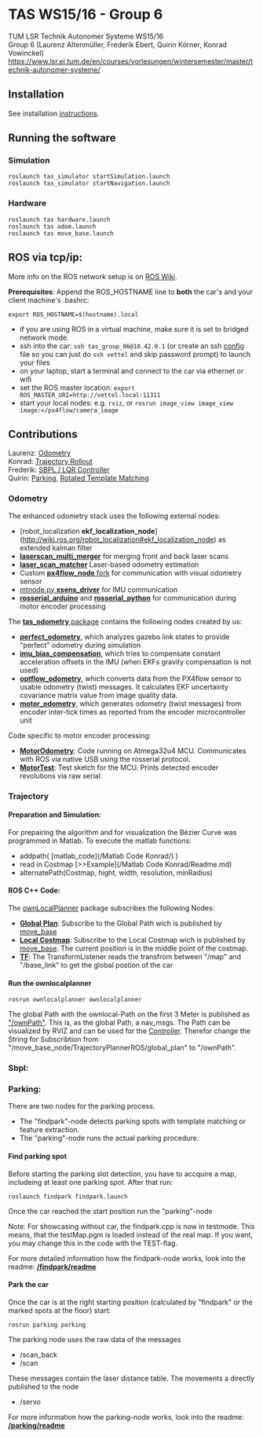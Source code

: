 # TAS WS15/16 - Group 6
TUM LSR Technik Autonomer Systeme WS15/16  
Group 6 (Laurenz Altenmüller, Frederik Ebert, Quirin Körner, Konrad Vowinckel)  
https://www.lsr.ei.tum.de/en/courses/vorlesungen/wintersemester/master/technik-autonomer-systeme/

## Installation
See installation [instructions](INSTALL.md).

## Running the software

### Simulation
```
roslaunch tas_simulator startSimulation.launch
roslaunch tas_simulator startNavigation.launch
```

### Hardware
```
roslaunch tas hardware.launch
roslaunch tas odom.launch
roslaunch tas move_base.launch
```

## ROS via tcp/ip:
More info on the ROS network setup is on [ROS Wiki](http://wiki.ros.org/ROS/NetworkSetup).

__Prerequisites__: Append the ROS_HOSTNAME line to __both__ the car's and your client machine's .bashrc:  
```
export ROS_HOSTNAME=$(hostname).local
```

 * if you are using ROS in a virtual machine, make sure it is set to bridged network mode.
 * ssh into the car: `ssh tas_group_06@10.42.0.1` (or create an ssh [config](http://nerderati.com/2011/03/17/simplify-your-life-with-an-ssh-config-file/) file so you can just do `ssh vettel` and skip password prompt) to launch your files
 * on your laptop, start a terminal and connect to the car via ethernet or wifi
 * set the ROS master location: `export ROS_MASTER_URI=http://vettel.local:11311`
 * start your local nodes: e.g. `rviz`, or `rosrun image_view image_view image:=/px4flow/camera_image`
 
## Contributions
Laurenz: [Odometry](#odometry)  
Konrad: [Trajectory Rollout](#trajectory)  
Frederik: [SBPL / LQR Controller](#sbpl)  
Quirin: [Parking](#parking), [Rotated Template Matching](#)

### Odometry
The enhanced odometry stack uses the following external nodes:
 * [robot_localization __ekf_localization_node__] (http://wiki.ros.org/robot_localization#ekf_localization_node) as extended kalman filter
 * [__laserscan_multi_merger__](https://github.com/iralabdisco/ira_laser_tools) for merging front and back laser scans
 * [__laser_scan_matcher__](http://wiki.ros.org/laser_scan_matcher) Laser-based odometry estimation
 * Custom [__px4flow_node__ fork](https://github.com/lalten/px-ros-pkg) for communication with visual odometry sensor
 * [mtnode.py __xsens_driver__](http://wiki.ros.org/xsens_driver) for IMU communication
 * [__rosserial_arduino__](http://wiki.ros.org/rosserial_arduino) and [__rosserial_python__](http://wiki.ros.org/rosserial_python) for communication during motor encoder processing

The [__tas_odometry__ package](/tas_odometry/package.xml) contains the following nodes created by us:
 * [__perfect_odometry__](/tas_odometry/src/imu_bias_compensation.cpp), which analyzes gazebo link states to provide "perfect" odometry during simulation
 * [__imu_bias_compensation__](/tas_odometry/src/imu_bias_compensation.cpp), which tries to compensate constant acceleration offsets in the IMU (when EKFs gravity compensation is not used)
 * [__optflow_odometry__](/tas_odometry/src/optflow_odometry.cpp), which converts data from the PX4flow sensor to usable odometry (twist) messages. It calculates EKF uncertainty covariance matrix value from image quality data.
 * [__motor_odometry__](/tas_odometry/src/motor_odometry.cpp), which generates odometry (twist messages) from encoder inter-tick times as reported from the encoder microcontroller unit

Code specific to motor encoder processing:
 * [__MotorOdometry__](/Arduino/MotorOdometry/MotorOdometry.ino): Code running on Atmega32u4 MCU. Communicates with ROS via native USB using the rosserial protocol.
 * [__MotorTest__](/Arduino/MotorTest/MotorTest.ino): Test sketch for the MCU. Prints detected encoder revolutions via raw serial.

### Trajectory
#### Preparation and Simulation:

For prepairing the algorithm and for visualization the Bézier Curve was programmed in Matlab. To execute the matlab functions:
 * addpath( [matlab_code](/Matlab Code Konrad/) )
 * read in Costmap [>>Example](/Matlab Code Konrad/Readme.md)
 * alternatePath(Costmap, hight, width, resolution, minRadius)

#### ROS C++ Code:
The [ownLocalPlanner](/ownlocalplanner/) package subscribes the following Nodes:
 * [__Global Plan__](http://docs.ros.org/api/nav_msgs/html/msg/Path.html): Subscribe to the Global Path wich is published by [move_base](http://wiki.ros.org/move_base)
 * [__Local Costmap__](http://docs.ros.org/hydro/api/nav_msgs/html/msg/OccupancyGrid.html): Subscribe to the Local Costmap wich is published by [move_base](http://wiki.ros.org/move_base). The current position is in the middle point of the costmap.
 * [__TF__](http://wiki.ros.org/tf): The TransformListener reads the transfrom between "/map" and "/base_link" to get the global postion of the car
 
#### Run the ownlocalplanner
```
rosrun ownlocalplanner ownlocalplanner
```

The global Path with the ownlocal-Path on the first 3 Meter is published as ["/ownPath"](http://docs.ros.org/api/nav_msgs/html/msg/Path.html). This is, as the global Path, a nav_msgs. The Path can be visualized by RVIZ and can be used for the [Controller](#sbpl). Therefor change the String for Subscribtion from "/move_base_node/TrajectoryPlannerROS/global_plan" to "/ownPath".
 

### Sbpl:

### Parking:
There are two nodes for the parking process. 
 * The "findpark"-node detects parking spots with template matching or feature extraction. 
 * The "parking"-node runs the actual parking procedure.

#### Find parking spot
Before starting the parking slot detection, you have to accquire a map, includeing at least one parking spot. After that run:
```
roslaunch findpark findpark.launch
```
Once the car reached the start position run the "parking"-node

Note: For showcasing without car, the findpark.cpp is now in testmode. This means, that the testMap.pgm is loaded instead of the real map. If you want, you may change this in the code with the TEST-flag. 

For more detailed information how the findpark-node works, look into the readme: [__/findpark/readme__](/findpark/readme.md)

#### Park the car
Once the car is at the right starting position (calculated by "findpark" or the marked spots at the floor) start:
```
rosrun parking parking
```
The parking node uses the raw data of the messages
* /scan_back
* /scan

These messages contain the laser distance table. 
The movements a directly published to the node
* /servo

For more information how the parking-node works, look into the readme: [__/parking/readme__](/parking/readme.md)
